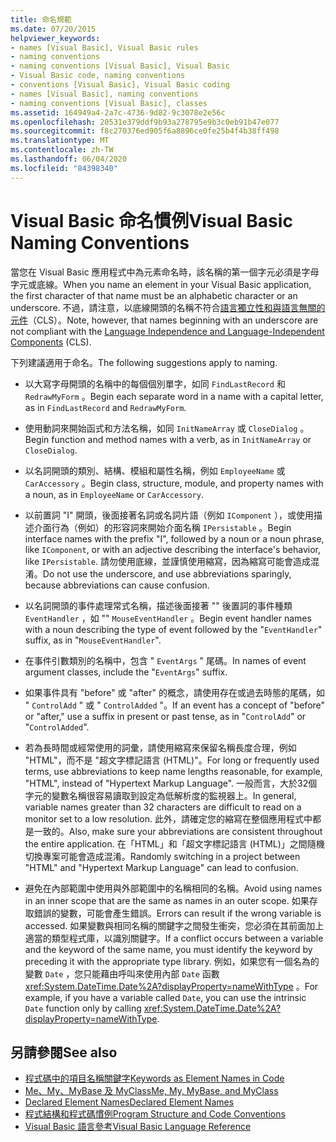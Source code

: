 ```yaml
---
title: 命名規範
ms.date: 07/20/2015
helpviewer_keywords:
- names [Visual Basic], Visual Basic rules
- naming conventions
- naming conventions [Visual Basic], Visual Basic
- Visual Basic code, naming conventions
- conventions [Visual Basic], Visual Basic coding
- names [Visual Basic], naming conventions
- naming conventions [Visual Basic], classes
ms.assetid: 164949a4-2a7c-4736-9d82-9c3078e2e56c
ms.openlocfilehash: 20531e379ddf9b93a278795e9b3c0eb91b47e077
ms.sourcegitcommit: f8c270376ed905f6a8896ce0fe25b4f4b38ff498
ms.translationtype: MT
ms.contentlocale: zh-TW
ms.lasthandoff: 06/04/2020
ms.locfileid: "84398340"
---
```

# <a name="visual-basic-naming-conventions"></a><span data-ttu-id="b3d87-102">Visual Basic 命名慣例</span><span class="sxs-lookup"><span data-stu-id="b3d87-102">Visual Basic Naming Conventions</span></span>
<span data-ttu-id="b3d87-103">當您在 Visual Basic 應用程式中為元素命名時，該名稱的第一個字元必須是字母字元或底線。</span><span class="sxs-lookup"><span data-stu-id="b3d87-103">When you name an element in your Visual Basic application, the first character of that name must be an alphabetic character or an underscore.</span></span> <span data-ttu-id="b3d87-104">不過，請注意，以底線開頭的名稱不符合[語言獨立性和與語言無關的元件](../../../standard/language-independence-and-language-independent-components.md)（CLS）。</span><span class="sxs-lookup"><span data-stu-id="b3d87-104">Note, however, that names beginning with an underscore are not compliant with the [Language Independence and Language-Independent Components](../../../standard/language-independence-and-language-independent-components.md) (CLS).</span></span>  
  
 <span data-ttu-id="b3d87-105">下列建議適用于命名。</span><span class="sxs-lookup"><span data-stu-id="b3d87-105">The following suggestions apply to naming.</span></span>  
  
- <span data-ttu-id="b3d87-106">以大寫字母開頭的名稱中的每個個別單字，如同 `FindLastRecord` 和 `RedrawMyForm` 。</span><span class="sxs-lookup"><span data-stu-id="b3d87-106">Begin each separate word in a name with a capital letter, as in `FindLastRecord` and `RedrawMyForm`.</span></span>  
  
- <span data-ttu-id="b3d87-107">使用動詞來開始函式和方法名稱，如同 `InitNameArray` 或 `CloseDialog` 。</span><span class="sxs-lookup"><span data-stu-id="b3d87-107">Begin function and method names with a verb, as in `InitNameArray` or `CloseDialog`.</span></span>  
  
- <span data-ttu-id="b3d87-108">以名詞開頭的類別、結構、模組和屬性名稱，例如 `EmployeeName` 或 `CarAccessory` 。</span><span class="sxs-lookup"><span data-stu-id="b3d87-108">Begin class, structure, module, and property names with a noun, as in `EmployeeName` or `CarAccessory`.</span></span>  
  
- <span data-ttu-id="b3d87-109">以前置詞 "I" 開頭，後面接著名詞或名詞片語（例如 `IComponent` ），或使用描述介面行為（例如）的形容詞來開始介面名稱 `IPersistable` 。</span><span class="sxs-lookup"><span data-stu-id="b3d87-109">Begin interface names with the prefix "I", followed by a noun or a noun phrase, like `IComponent`, or with an adjective describing the interface's behavior, like `IPersistable`.</span></span> <span data-ttu-id="b3d87-110">請勿使用底線，並謹慎使用縮寫，因為縮寫可能會造成混淆。</span><span class="sxs-lookup"><span data-stu-id="b3d87-110">Do not use the underscore, and use abbreviations sparingly, because abbreviations can cause confusion.</span></span>  
  
- <span data-ttu-id="b3d87-111">以名詞開頭的事件處理常式名稱，描述後面接著 "" 後置詞的事件種類 `EventHandler` ，如 "" `MouseEventHandler` 。</span><span class="sxs-lookup"><span data-stu-id="b3d87-111">Begin event handler names with a noun describing the type of event followed by the "`EventHandler`" suffix, as in "`MouseEventHandler`".</span></span>  
  
- <span data-ttu-id="b3d87-112">在事件引數類別的名稱中，包含 " `EventArgs` " 尾碼。</span><span class="sxs-lookup"><span data-stu-id="b3d87-112">In names of event argument classes, include the "`EventArgs`" suffix.</span></span>  
  
- <span data-ttu-id="b3d87-113">如果事件具有 "before" 或 "after" 的概念，請使用存在或過去時態的尾碼，如 " `ControlAdd` " 或 " `ControlAdded` "。</span><span class="sxs-lookup"><span data-stu-id="b3d87-113">If an event has a concept of "before" or "after," use a suffix in present or past tense, as in "`ControlAdd`" or "`ControlAdded`".</span></span>  
  
- <span data-ttu-id="b3d87-114">若為長時間或經常使用的詞彙，請使用縮寫來保留名稱長度合理，例如 "HTML"，而不是 "超文字標記語言 (HTML)"。</span><span class="sxs-lookup"><span data-stu-id="b3d87-114">For long or frequently used terms, use abbreviations to keep name lengths reasonable, for example, "HTML", instead of "Hypertext Markup Language".</span></span> <span data-ttu-id="b3d87-115">一般而言，大於32個字元的變數名稱很容易讀取到設定為低解析度的監視器上。</span><span class="sxs-lookup"><span data-stu-id="b3d87-115">In general, variable names greater than 32 characters are difficult to read on a monitor set to a low resolution.</span></span> <span data-ttu-id="b3d87-116">此外，請確定您的縮寫在整個應用程式中都是一致的。</span><span class="sxs-lookup"><span data-stu-id="b3d87-116">Also, make sure your abbreviations are consistent throughout the entire application.</span></span> <span data-ttu-id="b3d87-117">在「HTML」和「超文字標記語言 (HTML)」之間隨機切換專案可能會造成混淆。</span><span class="sxs-lookup"><span data-stu-id="b3d87-117">Randomly switching in a project between "HTML" and "Hypertext Markup Language" can lead to confusion.</span></span>  
  
- <span data-ttu-id="b3d87-118">避免在內部範圍中使用與外部範圍中的名稱相同的名稱。</span><span class="sxs-lookup"><span data-stu-id="b3d87-118">Avoid using names in an inner scope that are the same as names in an outer scope.</span></span> <span data-ttu-id="b3d87-119">如果存取錯誤的變數，可能會產生錯誤。</span><span class="sxs-lookup"><span data-stu-id="b3d87-119">Errors can result if the wrong variable is accessed.</span></span> <span data-ttu-id="b3d87-120">如果變數與相同名稱的關鍵字之間發生衝突，您必須在其前面加上適當的類型程式庫，以識別關鍵字。</span><span class="sxs-lookup"><span data-stu-id="b3d87-120">If a conflict occurs between a variable and the keyword of the same name, you must identify the keyword by preceding it with the appropriate type library.</span></span> <span data-ttu-id="b3d87-121">例如，如果您有一個名為的變數 `Date` ，您只能藉由呼叫來使用內部 `Date` 函數 <xref:System.DateTime.Date%2A?displayProperty=nameWithType> 。</span><span class="sxs-lookup"><span data-stu-id="b3d87-121">For example, if you have a variable called `Date`, you can use the intrinsic `Date` function only by calling <xref:System.DateTime.Date%2A?displayProperty=nameWithType>.</span></span>  
  
## <a name="see-also"></a><span data-ttu-id="b3d87-122">另請參閱</span><span class="sxs-lookup"><span data-stu-id="b3d87-122">See also</span></span>

- [<span data-ttu-id="b3d87-123">程式碼中的項目名稱關鍵字</span><span class="sxs-lookup"><span data-stu-id="b3d87-123">Keywords as Element Names in Code</span></span>](keywords-as-element-names-in-code.md)
- [<span data-ttu-id="b3d87-124">Me、My、MyBase 及 MyClass</span><span class="sxs-lookup"><span data-stu-id="b3d87-124">Me, My, MyBase, and MyClass</span></span>](me-my-mybase-and-myclass.md)
- [<span data-ttu-id="b3d87-125">Declared Element Names</span><span class="sxs-lookup"><span data-stu-id="b3d87-125">Declared Element Names</span></span>](../language-features/declared-elements/declared-element-names.md)
- [<span data-ttu-id="b3d87-126">程式結構和程式碼慣例</span><span class="sxs-lookup"><span data-stu-id="b3d87-126">Program Structure and Code Conventions</span></span>](program-structure-and-code-conventions.md)
- [<span data-ttu-id="b3d87-127">Visual Basic 語言參考</span><span class="sxs-lookup"><span data-stu-id="b3d87-127">Visual Basic Language Reference</span></span>](../../language-reference/index.md)
